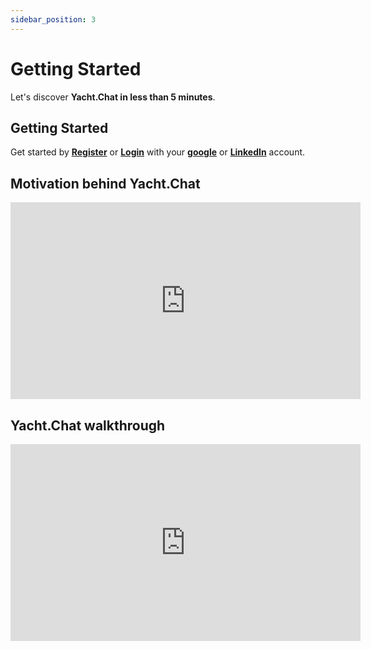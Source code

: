 ```yaml
---
sidebar_position: 3
---
```


# Getting Started

Let's discover **Yacht.Chat in less than 5 minutes**.

## Getting Started

Get started by **[Register](https://auth.yacht.chat/auth/realms/Application/login-actions/registration?client_id=frontend&tab_id=rm-s9SHoB88)** or **[Login](https://auth.yacht.chat/auth/realms/Application/login-actions/authenticate?execution=d4bbb8ef-9938-41ff-9b96-2fab03598084&client_id=frontend&tab_id=rm-s9SHoB88)** with your **[google](https://auth.yacht.chat/auth/realms/Application/broker/google/login?client_id=frontend&tab_id=rm-s9SHoB88&session_code=CVxVI5BcfRGJV9NLJPCm1hwQ2-YoO2uq8afQcB7eM0c)** or **[LinkedIn](https://auth.yacht.chat/auth/realms/Application/broker/linkedin/login?client_id=frontend&tab_id=rm-s9SHoB88&session_code=CVxVI5BcfRGJV9NLJPCm1hwQ2-YoO2uq8afQcB7eM0c)** account.


## Motivation behind Yacht.Chat

<iframe width="560" height="315" src="https://www.youtube.com/embed/XbsEGhxtfh8" title="YouTube video player" frameborder="0" allow="accelerometer; autoplay; clipboard-write; encrypted-media; gyroscope; picture-in-picture" allowfullscreen></iframe>


## Yacht.Chat walkthrough

<iframe width="560" height="315" src="https://www.youtube.com/embed/awFxmewPixU" title="YouTube video player" frameborder="0" allow="accelerometer; autoplay; clipboard-write; encrypted-media; gyroscope; picture-in-picture" allowfullscreen></iframe>